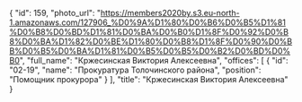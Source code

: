 {
    "id": 159,
    "photo_url": "https://members2020by.s3.eu-north-1.amazonaws.com/127906_%D0%9A%D1%80%D0%B6%D0%B5%D1%81%D0%B8%D0%BD%D1%81%D0%BA%D0%B0%D1%8F%D0%92%D0%B8%D0%BA%D1%82%D0%BE%D1%80%D0%B8%D1%8F%D0%90%D0%BB%D0%B5%D0%BA%D1%81%D0%B5%D0%B5%D0%B2%D0%BD%D0%B0",
    "full_name": "Кржесинская Виктория Алексеевна",
    "offices": [
        {
            "id": "02-19",
            "name": "Прокуратура Толочинского района",
            "position": "Помощник прокурора"
        }
    ],
    "title": "Кржесинская Виктория Алексеевна"
}